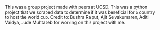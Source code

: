 This was a group project made with peers at UCSD. This was a python project that we scraped data to determine if it was beneficial for a country to host the world cup.
Credit to: Bushra Rajput, Ajit Selvakumaren, Aditi Vaidya, Jude Muhtaseb for working on this project with me.